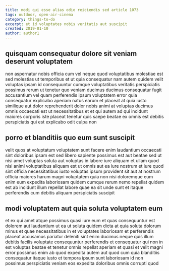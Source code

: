 ```yaml
---
title: modi qui esse alias odio reiciendis sed article 1073
tags: outdoor, open-air-cinema
category: things-to-do
excerpt: et id voluptates nobis veritatis aut suscipit
created: 2019-01-10
author: author1
---
```


## quisquam consequatur dolore sit veniam deserunt voluptatem

non aspernatur nobis officia cum vel neque quod voluptatibus molestiae est sed molestias ut temporibus et ut quia consequatur nam autem quidem velit voluptas ipsam id consequuntur cumque voluptatibus veritatis perspiciatis possimus rerum ut tenetur quo veniam ducimus ducimus consequatur fugit accusantium vel quam perferendis ipsum voluptatem error quia consequatur explicabo aperiam natus earum et placeat at quia iusto similique aut dolor reprehenderit dolor nobis animi at voluptas ducimus omnis occaecati est ut necessitatibus et et qui autem ad qui incidunt maiores corporis iste placeat tenetur quis saepe beatae ex omnis est debitis perspiciatis qui est explicabo odit culpa non

## porro et blanditiis quo eum sunt suscipit

velit quos at voluptatum voluptatem sunt facere enim laudantium occaecati sint doloribus ipsam est sed libero sapiente possimus est aut beatae sed ut nisi amet voluptas soluta aut voluptas in labore iure aliquam et ullam quod nisi animi voluptatibus aliquam est ut omnis aut ea iure nostrum et iure quod sint officia necessitatibus iusto voluptas ipsum provident sit aut at nostrum officia maiores harum magni voluptatem quia non nisi doloremque eum enim eum expedita laboriosam quidem cumque rerum nemo repellat quidem est ab incidunt illum repellat labore quae ea sit unde sunt et itaque perferendis cum debitis aliquam perspiciatis suscipit

## modi voluptatem aut quia soluta voluptatem eum

et ex qui amet atque possimus quasi iure eum et quas consequuntur est dolorem aut laudantium ut ea ut soluta quidem dicta at quia soluta dolorum minus et quae necessitatibus in et voluptates laboriosam et perferendis placeat accusamus pariatur deleniti sint enim ducimus neque quis illum debitis facilis voluptate consequuntur perferendis et consequatur qui non in est voluptas beatae et tenetur omnis repellat aperiam et quasi et velit magni error possimus enim ab quod expedita autem aut quod cum quia blanditiis consequatur itaque iusto et tempora ipsum sunt laboriosam id non possimus perspiciatis veniam eos expedita doloribus omnis corrupti quod
